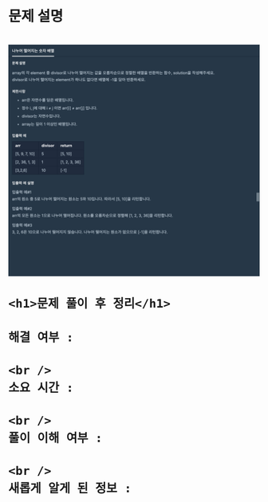 <h1>
  문제 설명
  <h1>
    <img src="/images_problem/나누어 떨어지는 숫자 배열.png" />

    <h1>문제 풀이 후 정리</h1>

    해결 여부 :

    <br />
    소요 시간 :

    <br />
    풀이 이해 여부 :

    <br />
    새롭게 알게 된 정보 :

  </h1>
</h1>
